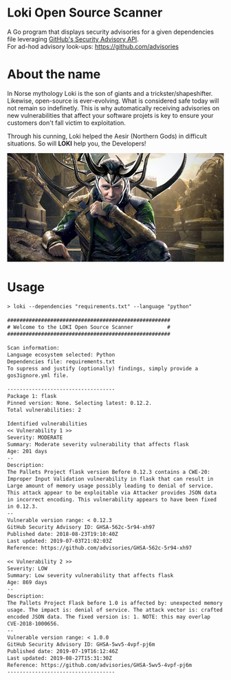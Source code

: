# Loki Open Source Scanner
A Go program that displays security advisories for a given dependencies file leveraging [GitHub's Security Advisory API](https://developer.github.com/v4/object/securityadvisory/).  
For ad-hod advisory look-ups: https://github.com/advisories

# About the name
In Norse mythology Loki is the son of giants and a trickster/shapeshifter. Likewise, open-source is ever-evolving. What is considered safe today will not remain so indefinetly. This is why automatically receiving advisories on new vulnerabilities that affect your software projets is key to ensure your customers don't fall victim to exploitation.

Through his cunning, Loki helped the Aesir (Northern Gods) in difficult situations. So will **LOKI** help you, the Developers!

![loki](docs/loki.jpg)

# Usage
```terminal
> loki --dependencies "requirements.txt" --language "python"

#####################################################
# Welcome to the LOKI Open Source Scanner           #
#####################################################

Scan information:
Language ecosystem selected: Python
Dependencies file: requirements.txt
To supress and justify (optionally) findings, simply provide a gos3ignore.yml file.

-----------------------------------
Package 1: flask
Pinned version: None. Selecting latest: 0.12.2.
Total vulnerabilities: 2

Identified vulnerabilities
<< Vulnerability 1 >>
Severity: MODERATE
Summary: Moderate severity vulnerability that affects flask
Age: 201 days
--
Description:
The Pallets Project flask version Before 0.12.3 contains a CWE-20: Improper Input Validation vulnerability in flask that can result in Large amount of memory usage possibly leading to denial of service. This attack appear to be exploitable via Attacker provides JSON data in incorrect encoding. This vulnerability appears to have been fixed in 0.12.3.
--
Vulnerable version range: < 0.12.3
GitHub Security Advisory ID: GHSA-562c-5r94-xh97
Published date: 2018-08-23T19:10:40Z
Last updated: 2019-07-03T21:02:03Z
Reference: https://github.com/advisories/GHSA-562c-5r94-xh97

<< Vulnerability 2 >>
Severity: LOW
Summary: Low severity vulnerability that affects flask
Age: 869 days
--
Description:
The Pallets Project Flask before 1.0 is affected by: unexpected memory usage. The impact is: denial of service. The attack vector is: crafted encoded JSON data. The fixed version is: 1. NOTE: this may overlap CVE-2018-1000656.
--
Vulnerable version range: < 1.0.0
GitHub Security Advisory ID: GHSA-5wv5-4vpf-pj6m
Published date: 2019-07-19T16:12:46Z
Last updated: 2019-08-27T15:31:30Z
Reference: https://github.com/advisories/GHSA-5wv5-4vpf-pj6m
-----------------------------------

```
